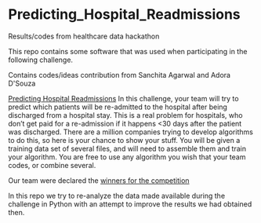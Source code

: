 # Predicting_Hospital_Readmissions
Results/codes from healthcare data hackathon

This repo contains some software that was used when participating in the following challenge. 

Contains codes/ideas contribution from Sanchita Agarwal and Adora D'Souza

[Predicting Hospital Readmissions](http://rochackhealth.com/healthcare-deep-data-dive-2016/2016_chal1/)
In this challenge, your team will try to predict which patients will be re-admitted to the hospital after being discharged from a hospital stay.  This is a real problem for hospitals, who don’t get paid for a re-admission if it happens <30 days after the patient was discharged.  There are a million companies trying to develop algorithms to do this, so here is your chance to show your stuff.  You will be given a training data set of several files, and will need to assemble them and train your algorithm.  You are free to use any algorithm you wish that your team codes, or combine several. 


Our team were declared the [winners for the competition](http://rochackhealth.com/healthcare-deep-data-dive-2016/winners2016/)

In this repo we try to re-analyze the data made available during the challenge in Python with an attempt to improve the results we had obtained then.
